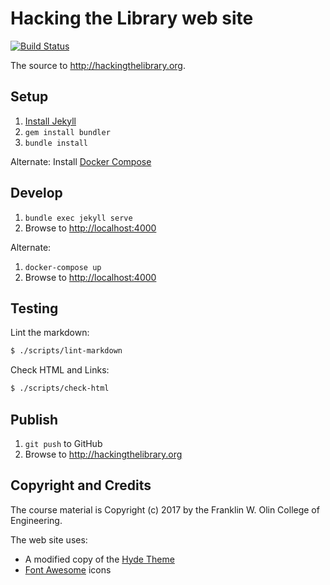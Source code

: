 # Hacking the Library web site

[![Build Status](https://travis-ci.org/olinlibrary/hackingthelibrary.org.svg?branch=master)](https://travis-ci.org/olinlibrary/hackingthelibrary.org)

The source to <http://hackingthelibrary.org>.

## Setup

1. [Install Jekyll](https://jekyllrb.com/docs/installation/)
2. `gem install bundler`
3. `bundle install`

Alternate: Install [Docker Compose](https://docs.docker.com/compose/install/)

## Develop

1. `bundle exec jekyll serve`
2. Browse to <http://localhost:4000>

Alternate:

1. `docker-compose up`
2. Browse to <http://localhost:4000>

## Testing

Lint the markdown:

``` bash
$ ./scripts/lint-markdown
```

Check HTML and Links:

``` bash
$ ./scripts/check-html
```

## Publish

1. `git push` to GitHub
2. Browse to <http://hackingthelibrary.org>

## Copyright and Credits

The course material is Copyright (c) 2017 by the Franklin W. Olin College of Engineering.

The web site uses:

* A modified copy of the [Hyde Theme](http://hyde.getpoole.com)
* [Font Awesome](http://fontawesome.io) icons

